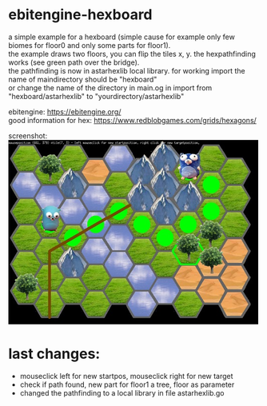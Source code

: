 # ebitengine-hexboard

a simple example for a hexboard (simple cause for example only few biomes for floor0 and only some parts for floor1).    
the example draws two floors, you can flip the tiles x, y.  the hexpathfinding works (see green path over the bridge).    
the pathfinding is now in astarhexlib local library. for working import the name of maindirectory should be "hexboard"      
or change the name of the directory in main.og in import from "hexboard/astarhexlib" to "yourdirectory/astarhexlib"        

ebitengine: https://ebitengine.org/    
good information for hex: https://www.redblobgames.com/grids/hexagons/    

screenshot:    
![Pic1](screenshotsmall.jpg)

# last changes:     
- mouseclick left for new startpos, mouseclick right for new target
- check if path found, new part for floor1 a tree, floor as parameter
- changed the pathfinding to a local library in file astarhexlib.go    
  
  
    
  
